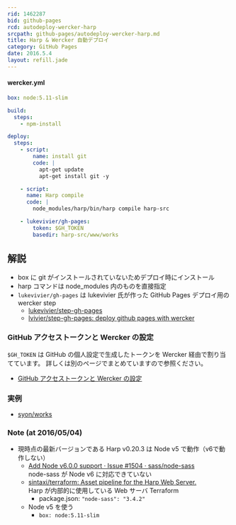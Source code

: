 ```yaml
---
rid: 1462287
bid: github-pages
rcd: autodeploy-wercker-harp
srcpath: github-pages/autodeploy-wercker-harp.md
title: Harp & Wercker 自動デプロイ
category: GitHub Pages
date: 2016.5.4
layout: refill.jade
---
```


#### wercker.yml
```yaml
box: node:5.11-slim

build:
  steps:
    - npm-install

deploy:
  steps:
    - script:
        name: install git
        code: |
          apt-get update
          apt-get install git -y

    - script:
      name: Harp compile
      code: |
        node_modules/harp/bin/harp compile harp-src

    - lukevivier/gh-pages:
        token: $GH_TOKEN
        basedir: harp-src/www/works
```


## 解説

- box に git がインストールされていないためデプロイ時にインストール
- harp コマンドは node_modules 内のものを直接指定
- `lukevivier/gh-pages` は lukevivier 氏が作った GitHub Pages デプロイ用の wercker step
  - [lukevivier/step-gh-pages](https://app.wercker.com/#applications/51f71ee369cd738a32001822/tab/details/)
  - [lvivier/step-gh-pages: deploy github pages with wercker](https://github.com/lvivier/step-gh-pages)

### GitHub アクセストークンと Wercker の設定
`$GH_TOKEN` は GitHub の個人設定で生成したトークンを Wercker 経由で割り当てています。
詳しくは別のページでまとめていますので参照ください。

- [GitHub アクセストークンと Wercker の設定](../oauth-access-token/)

### 実例

- [syon/works](https://github.com/syon/works)

### Note (at 2016/05/04)

- 現時点の最新バージョンである Harp v0.20.3 は Node v5 で動作（v6で動作しない）
  - [Add Node v6.0.0 support · Issue #1504 · sass/node-sass](https://github.com/sass/node-sass/issues/1504)  
    node-sass が Node v6 に対応できていない
  - [sintaxi/terraform: Asset pipeline for the Harp Web Server.](https://github.com/sintaxi/terraform)  
    Harp が内部的に使用している Web サーバ Terraform  
    - package.json: `"node-sass": "3.4.2"`
  - Node v5 を使う
    - `box: node:5.11-slim`
